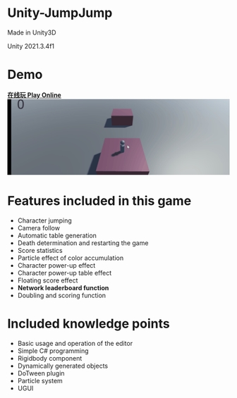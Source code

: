 # Unity-JumpJump
Made in Unity3D

Unity 2021.3.4f1

Demo
===
**[在线玩 Play Online](https://github.com/chenruid/Jump-Jump/tree/main/webgldemo/)**  
![](https://github.com/chenruid/Jump-Jump/blob/main/demo.gif)


Features included in this game
===
- Character jumping
- Camera follow
- Automatic table generation
- Death determination and restarting the game
- Score statistics
- Particle effect of color accumulation
- Character power-up effect
- Character power-up table effect
- Floating score effect
- **Network leaderboard function**
- Doubling and scoring function

Included knowledge points
===
- Basic usage and operation of the editor
- Simple C# programming
- Rigidbody component
- Dynamically generated objects
- DoTween plugin
- Particle system
- UGUI
